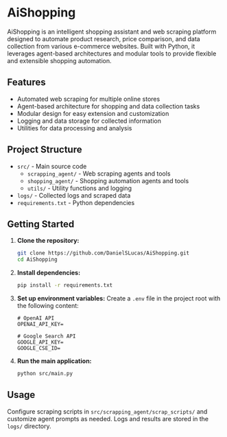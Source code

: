 # AiShopping

AiShopping is an intelligent shopping assistant and web scraping platform designed to automate product research, price comparison, and data collection from various e-commerce websites. Built with Python, it leverages agent-based architectures and modular tools to provide flexible and extensible shopping automation.

## Features
- Automated web scraping for multiple online stores
- Agent-based architecture for shopping and data collection tasks
- Modular design for easy extension and customization
- Logging and data storage for collected information
- Utilities for data processing and analysis

## Project Structure
- `src/` - Main source code
  - `scrapping_agent/` - Web scraping agents and tools
  - `shopping_agent/` - Shopping automation agents and tools
  - `utils/` - Utility functions and logging
- `logs/` - Collected logs and scraped data
- `requirements.txt` - Python dependencies

## Getting Started
1. **Clone the repository:**
   ```zsh
   git clone https://github.com/DanielSLucas/AiShopping.git
   cd AiShopping
   ```
2. **Install dependencies:**
   ```zsh
   pip install -r requirements.txt
   ```

3. **Set up environment variables:**
   Create a `.env` file in the project root with the following content:
   ```env
   # OpenAI API
   OPENAI_API_KEY=

   # Google Search API
   GOOGLE_API_KEY=
   GOOGLE_CSE_ID=
   ```

4. **Run the main application:**
   ```zsh
   python src/main.py
   ```

## Usage
Configure scraping scripts in `src/scrapping_agent/scrap_scripts/` and customize agent prompts as needed. Logs and results are stored in the `logs/` directory.
